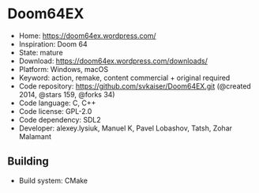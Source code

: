 # Doom64EX

- Home: https://doom64ex.wordpress.com/
- Inspiration: Doom 64
- State: mature
- Download: https://doom64ex.wordpress.com/downloads/
- Platform: Windows, macOS
- Keyword: action, remake, content commercial + original required
- Code repository: https://github.com/svkaiser/Doom64EX.git (@created 2014, @stars 159, @forks 34)
- Code language: C, C++
- Code license: GPL-2.0
- Code dependency: SDL2
- Developer: alexey.lysiuk, Manuel K, Pavel Lobashov, Tatsh, Zohar Malamant

## Building

- Build system: CMake
